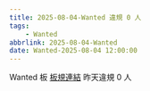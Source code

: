 ```yaml
---
title: 2025-08-04-Wanted 違規 0 人
tags:
    - Wanted
abbrlink: 2025-08-04-Wanted
date: Wanted-2025-08-04 12:00:00
---
```

Wanted 板 [板規連結](https://www.ptt.cc/bbs/Wanted/M.1608829773.A.D3B.html)
昨天違規 0 人
